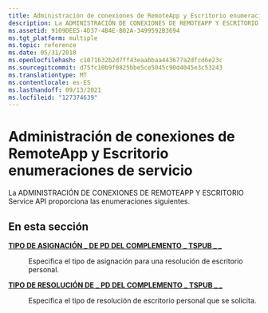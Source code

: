 ```yaml
---
title: Administración de conexiones de RemoteApp y Escritorio enumeraciones de servicio
description: La ADMINISTRACIÓN DE CONEXIONES DE REMOTEAPP Y ESCRITORIO Service API proporciona las enumeraciones siguientes.
ms.assetid: 9109DEE5-4D37-4B4E-B02A-3499592B3694
ms.tgt_platform: multiple
ms.topic: reference
ms.date: 05/31/2018
ms.openlocfilehash: c1071632b2d7ff43eaabbaa443677a2dfcd6e23c
ms.sourcegitcommit: d75fc10b9f0825bbe5ce5045c90d4045e3c53243
ms.translationtype: MT
ms.contentlocale: es-ES
ms.lasthandoff: 09/13/2021
ms.locfileid: "127374639"
---
```

# <a name="remoteapp-and-desktop-connection-management-service-enumerations"></a>Administración de conexiones de RemoteApp y Escritorio enumeraciones de servicio

La ADMINISTRACIÓN DE CONEXIONES DE REMOTEAPP Y ESCRITORIO Service API proporciona las enumeraciones siguientes.

## <a name="in-this-section"></a>En esta sección

<dl> <dt>

[**TIPO DE ASIGNACIÓN \_ DE PD DEL COMPLEMENTO \_ TSPUB \_ \_**](/windows/desktop/api/tspubplugin2com/ne-tspubplugin2com-tspub_plugin_pd_assignment_type)
</dt> <dd>

Especifica el tipo de asignación para una resolución de escritorio personal.

</dd> <dt>

[**TIPO DE RESOLUCIÓN DE \_ PD DEL COMPLEMENTO \_ TSPUB \_ \_**](/windows/desktop/api/tspubplugin2com/ne-tspubplugin2com-tspub_plugin_pd_resolution_type)
</dt> <dd>

Especifica el tipo de resolución de escritorio personal que se solicita.

</dd> </dl>

 

 




